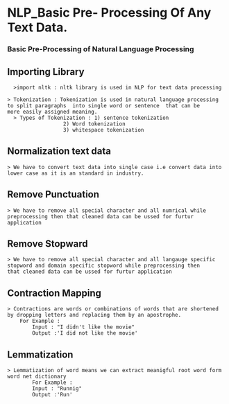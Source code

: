 # NLP_Basic Pre- Processing Of Any Text Data.
 ### Basic Pre-Processing of Natural Language Processing
  ## Importing Library 
      >import nltk : nltk library is used in NLP for text data processing 
	
	> Tokenization : Tokenization is used in natural language processing to split paragraphs  into single word or sentence  that can be 				more easily assigned meaning. 
      > Types of Tokenization : 1) sentence tokenization 
					  2) Word tokenization 
					  3) whitespace tokenization

 ## Normalization text data 
	> We have to convert text data into single case i.e convert data into lower case as it is an standard in industry.
 ## Remove Punctuation 
	> We have to remove all special character and all numrical while preprocessing then that cleaned data can be ussed for furtur 		  application 
 ## Remove Stopward 
	> We have to remove all special character and all langauge specific stopword and domain specific stopword while preprocessing then 		  that cleaned data can be ussed for furtur application
 ## Contraction Mapping  
	> Contractions are words or combinations of words that are shortened by dropping letters and replacing them by an apostrophe.
		For Example : 
			Input : "I didn't like the movie" 
			Output :'I did not like the movie'
 ## Lemmatization 
	> Lemmatization of word means we can extract meanigful root word form word net dictionary    
            For Example : 
			Input : "Runnig" 
			Output :'Run' 
   
